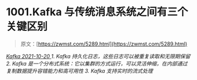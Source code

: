 <!--yml
category: 未分类
date: 0001-01-01 00:00:00
--->

# 1001.Kafka 与传统消息系统之间有三个关键区别

> 原文：[https://zwmst.com/5289.html](https://zwmst.com/5289.html)

   [ *Kafka* ](https://zwmst.com/kafka)*[ <time datetime="2021-10-21T01:10:08+08:00"> 2021-10-20 </time> ](https://zwmst.com/5289.html)  1.  Kafka 持久化日志，这些日志可以被重复读取和无限期保留
2.  Kafka 是一个分布式系统：它以集群的方式运行，可以灵活伸缩，在内部通过复制数据提升容错能力和高可用性
3.  Kafka 支持实时的流式处理*